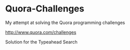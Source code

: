 Quora-Challenges
================

My attempt at solving the Quora programming challenges

http://www.quora.com/challenges

Solution for the Typeahead Search
